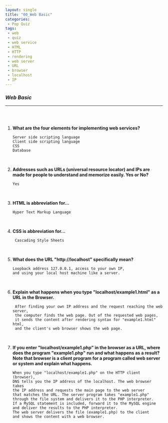 ```yaml
---
layout: single
title: "00_Web Basic"
categories: 
 - Pop Quiz
tags:
 - web
 - quiz
 - web service
 - HTML
 - HTTP
 - rendering
 - web server
 - URL
 - browser
 - localhost
 - IP
---
```


### *Web Basic*



----------------------------------------------------------------------------------------------------------------------------------------------------------------

<br/>

<br/>

1. **What are the four elements for implementing web services?**

   ```
   Server side scripting language
   Client side scripting language
   CSS
   Database 
   ```

   <br/>

2. **Addresses such as URLs (universal resource locator) and IPs are made for people to understand and memorize easily. Yes or No?** 

   ```
   Yes
   ```

   <br/>

3. **HTML is abbreviation for...**

   ```
   Hyper Text Markup Language
   ```

   <br/>

4. **CSS is abbreviation for...**

   ```
    Cascading Style Sheets
   ```

   <br/>

5. **What does the URL "http://localhost" specifically mean?**

   ```
   Loopback address 127.0.0.1, access to your own IP, 
   and using your local host machine like a server.
   ```

   <br/>

6. **Explain what happens when you type "localhost/example1.html" as a URL in the Browser.**

   ```
    After finding your own IP address and the request reaching the web server, 
    the computer finds the web page. Out of the requested web pages, 
    it sends the content after rendering syntax for "example1.html" html, 
    and the client's web browser shows the web page. 
   ```

   <br/>

7. **If you enter "localhost/example1.php" in the browser as a URL, where does the program "example1.php" run and what happens as a result? Note that browser is a client program for a program called web server or system and explain what happens.**

   ```
   When you type "localhost/example1.php" on the HTTP client (browser), 
   DNS tells you the IP address of the localhost. The web browser takes 
   the IP address and requests the main page to the web server 
   that matches the URL. The server program takes "example1.php" 
   through the file system and delivers it to the PHP interpreter. 
   If a MySQL statement is included, forward it to the MySQL engine 
   and deliver the results to the PHP interpreter. 
   The web server delivers the file (example1.php) to the client 
   and shows the content with a web browser.
   ```

   <br/>

